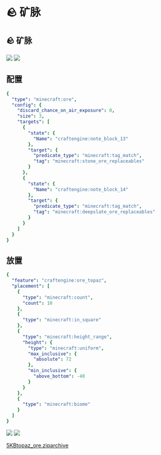# 🪨 矿脉

## 🪨 矿脉

![](https://mo-mi.gitbook.io/~gitbook/image?url=https%3A%2F%2Fcontent.gitbook.com%2Fcontent%2FOgvQ1fEJPROp7131PPlK%2Fblobs%2FzpzxKSGLzNTYyM86Bmqe%2Fimage.png\&width=768\&dpr=4\&quality=100\&sign=7690ea95\&sv=2) ![](https://mo-mi.gitbook.io/~gitbook/image?url=https%3A%2F%2Fcontent.gitbook.com%2Fcontent%2FOgvQ1fEJPROp7131PPlK%2Fblobs%2FYdA2B6pzJDhJLeW5ur7i%2Fimage.png\&width=768\&dpr=4\&quality=100\&sign=7f35c480\&sv=2)

## 配置 <a href="#configured-feature" id="configured-feature"></a>

```yaml
{
  "type": "minecraft:ore",
  "config": {
    "discard_chance_on_air_exposure": 0,
    "size": 3,
    "targets": [
      {
        "state": {
          "Name": "craftengine:note_block_13"
        },
        "target": {
          "predicate_type": "minecraft:tag_match",
          "tag": "minecraft:stone_ore_replaceables"
        }
      },
      {
        "state": {
          "Name": "craftengine:note_block_14"
        },
        "target": {
          "predicate_type": "minecraft:tag_match",
          "tag": "minecraft:deepslate_ore_replaceables"
        }
      }
    ]
  }
}
```

## 放置 <a href="#placed-feature" id="placed-feature"></a>

```yaml
{
  "feature": "craftengine:ore_topaz",
  "placement": [
    {
      "type": "minecraft:count",
      "count": 10
    },
    {
      "type": "minecraft:in_square"
    },
    {
      "type": "minecraft:height_range",
      "height": {
        "type": "minecraft:uniform",
        "max_inclusive": {
          "absolute": 72
        },
        "min_inclusive": {
          "above_bottom": -40
        }
      }
    },
    {
      "type": "minecraft:biome"
    }
  ]
}
```

![](https://mo-mi.gitbook.io/~gitbook/image?url=https%3A%2F%2Fcontent.gitbook.com%2Fcontent%2FOgvQ1fEJPROp7131PPlK%2Fblobs%2FMhILJaAfEm7EDavPOI8P%2Fimage.png\&width=768\&dpr=4\&quality=100\&sign=71cf4a89\&sv=2) ![](https://mo-mi.gitbook.io/~gitbook/image?url=https%3A%2F%2Fcontent.gitbook.com%2Fcontent%2FOgvQ1fEJPROp7131PPlK%2Fblobs%2FwMJjO7A0rsjY8rG0rxEm%2Fimage.png\&width=768\&dpr=4\&quality=100\&sign=bc47730c\&sv=2)

[5KBtopaz\_ore.ziparchive](https://content.gitbook.com/content/OgvQ1fEJPROp7131PPlK/blobs/AUuQxbedEBV6DugvykFm/topaz_ore.zip)
